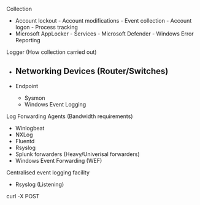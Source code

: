 Collection
- Account lockout - Account modifications - Event collection - Account logon - Process tracking
- Microsoft AppLocker - Services - Microsoft Defender - Windows Error Reporting

Logger (How collection carried out)

- Networking Devices (Router/Switches)
  -

- Endpoint
  - Sysmon
  - Windows Event Logging

Log Forwarding Agents (Bandwidth requirements)
- Winlogbeat
- NXLog
- Fluentd 
- Rsyslog
- Splunk forwarders (Heavy/Univerisal forwarders)
- Windows Event Forwarding (WEF)

Centralised event logging facility
- Rsyslog (Listening)



curl -X POST 

